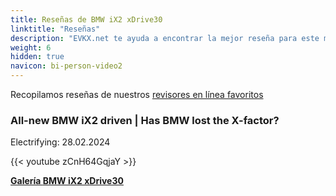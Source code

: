 ```yaml
---
title: Reseñas de BMW iX2 xDrive30
linktitle: "Reseñas"
description: "EVKX.net te ayuda a encontrar la mejor reseña para este modelo."
weight: 6
hidden: true
navicon: bi-person-video2
---
```

Recopilamos reseñas de nuestros [revisores en línea favoritos](../../../../../guides/evreviewers/)

<div class="container text-center shadow p-2 pe-4 mb-5 bg-body-tertiary rounded border">
<h3>All-new BMW iX2 driven | Has BMW lost the X-factor?</h3>
<p>Electrifying: 28.02.2024</p>

{{< youtube zCnH64GqjaY >}}

</div>
<div class="mt-3 mb-3">
<a href="../gallery/" class="text-decoration-none text-black">
<strong><i class="bi-arrow-left"></i>Galería  </strong>
</a>
<a href="../" class="text-decoration-none text-black float-end">
<strong>BMW iX2 xDrive30 <i class="bi-arrow-right"></i></strong>
</a>
</div>
